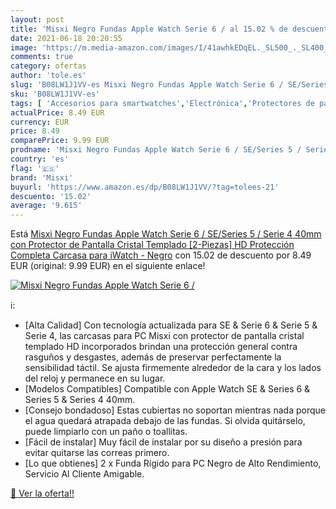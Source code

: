 ```yaml
---
layout: post
title: 'Misxi Negro Fundas Apple Watch Serie 6 / al 15.02 % de descuento'
date: 2021-06-18 20:20:55
image: 'https://m.media-amazon.com/images/I/41awhkEDqEL._SL500_._SL400_.jpg'
comments: true
category: ofertas
author: 'tole.es'
slug: 'B08LW1J1VV-es Misxi Negro Fundas Apple Watch Serie 6 / SE/Series 5 /...'
sku: 'B08LW1J1VV-es'
tags: [ 'Accesorios para smartwatches','Electrónica','Protectores de pantalla y láminas para smartwatches','Tecnología para vestir','apple','misxi', ]
actualPrice: 8.49 EUR
currency: EUR
price: 8.49
comparePrice: 9.99 EUR
prodname: 'Misxi Negro Fundas Apple Watch Serie 6 / SE/Series 5 / Serie 4 40mm con Protector de Pantalla Cristal Templado [2-Piezas]  HD Protección Completa Carcasa para iWatch - Negro'
country: 'es'
flag: '🇪🇸'
brand: 'Misxi'
buyurl: 'https://www.amazon.es/dp/B08LW1J1VV/?tag=tolees-21'
descuento: '15.02'
average: '9.615'
---
```


Está [Misxi Negro Fundas Apple Watch Serie 6 / SE/Series 5 / Serie 4 40mm con Protector de Pantalla Cristal Templado [2-Piezas]  HD Protección Completa Carcasa para iWatch - Negro](https://www.amazon.es/dp/B08LW1J1VV/?tag=tolees-21) con 15.02 de descuento por 8.49 EUR (original: 9.99 EUR) en el siguiente enlace!

[![Misxi Negro Fundas Apple Watch Serie 6 /](https://m.media-amazon.com/images/I/41awhkEDqEL._SL500_._SL400_.jpg)](https://www.amazon.es/dp/B08LW1J1VV/?tag=tolees-21)

ℹ️:

- [Alta Calidad] Con tecnología actualizada para SE & Serie 6 & Serie 5 & Serie 4, las carcasas para PC Misxi con protector de pantalla cristal templado HD incorporados brindan una protección general contra rasguños y desgastes, además de preservar perfectamente la sensibilidad táctil. Se ajusta firmemente alrededor de la cara y los lados del reloj y permanece en su lugar.
- [Modelos Compatibles] Compatible con Apple Watch SE & Series 6 & Series 5 & Series 4 40mm.
- [Consejo bondadoso] Estas cubiertas no soportan mientras nada porque el agua quedará atrapada debajo de las fundas. Si olvida quitárselo, puede limpiarlo con un paño o toallitas.
- [Fácil de instalar] Muy fácil de instalar por su diseño a presión para evitar quitarse las correas primero.
- [Lo que obtienes] 2 x Funda Rígido para PC Negro de Alto Rendimiento, Servicio Al Cliente Amigable.

[🛒 Ver la oferta!!](https://www.amazon.es/dp/B08LW1J1VV/?tag=tolees-21)
